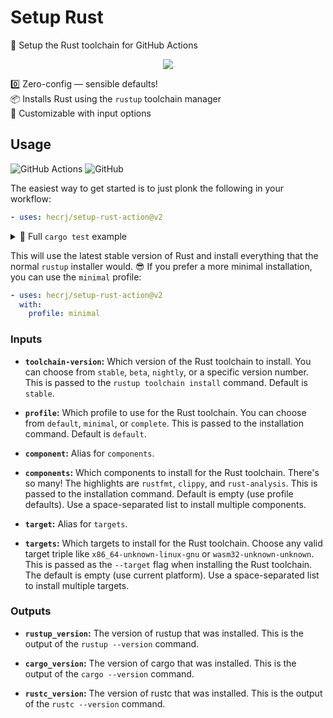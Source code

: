 # Setup Rust

🦀 Setup the Rust toolchain for GitHub Actions

<div align="center">

![](https://picsum.photos/600/400)

</div>

0️⃣ Zero-config &mdash; sensible defaults! \
📦 Installs Rust using the `rustup` toolchain manager \
🧰 Customizable with input options

## Usage

![GitHub Actions](https://img.shields.io/static/v1?style=for-the-badge&message=GitHub+Actions&color=2088FF&logo=GitHub+Actions&logoColor=FFFFFF&label=)
![GitHub](https://img.shields.io/static/v1?style=for-the-badge&message=GitHub&color=181717&logo=GitHub&logoColor=FFFFFF&label=)

The easiest way to get started is to just plonk the following in your workflow:

```yml
- uses: hecrj/setup-rust-action@v2
```

<details><summary>📄 Full <code>cargo test</code> example</summary>

```yml
on: push
jobs:
  test-cargo:
    runs-on: ubuntu-latest
    steps:
      - uses: actions/checkout@v3
      - uses: hecrj/setup-rust-action@v2
      - run: cargo test
```

</details>

This will use the latest stable version of Rust and install everything that the
normal `rustup` installer would. 😎 If you prefer a more minimal installation,
you can use the `minimal` profile:

```yml
- uses: hecrj/setup-rust-action@v2
  with:
    profile: minimal
```

### Inputs

- **`toolchain-version`:** Which version of the Rust toolchain to install. You
  can choose from `stable`, `beta`, `nightly`, or a specific version number.
  This is passed to the `rustup toolchain install` command. Default is `stable`.

- **`profile`:** Which profile to use for the Rust toolchain. You can choose
  from `default`, `minimal`, or `complete`. This is passed to the installation
  command. Default is `default`.

- **`component`:** Alias for `components`.

- **`components`:** Which components to install for the Rust toolchain.
  There's so many! The highlights are `rustfmt`, `clippy`, and `rust-analysis`.
  This is passed to the installation command. Default is empty (use profile
  defaults). Use a space-separated list to install multiple components.

- **`target`:** Alias for `targets`.

- **`targets`:** Which targets to install for the Rust toolchain. Choose any
  valid target triple like `x86_64-unknown-linux-gnu` or
  `wasm32-unknown-unknown`. This is passed as the `--target` flag when
  installing the Rust toolchain. The default is empty (use current platform).
  Use a space-separated list to install multiple targets.

### Outputs

- **`rustup_version`:** The version of rustup that was installed. This is the
  output of the `rustup --version` command.

- **`cargo_version`:** The version of cargo that was installed. This is the
  output of the `cargo --version` command.

- **`rustc_version`:** The version of rustc that was installed. This is the
  output of the `rustc --version` command.
